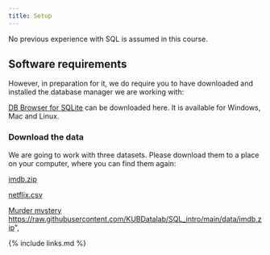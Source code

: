 ```yaml
---
title: Setup
---
```

No previous experience with SQL is assumed in this course. 

## Software requirements

However, in preparation for it, we do require you to have downloaded and
installed the database manager we are working with:

[DB Browser for SQLite](http://sqlitebrowser.org/) can be downloaded here.
It is available for Windows, Mac and Linux.

### Download the data

We are going to work with three datasets. Please download them to a place on
your computer, where you can find them again:

[imdb.zip](https://raw.githubusercontent.com/KUBDatalab/SQL_intro/main/data/imdb.zip)

[netflix.csv](https://raw.githubusercontent.com/KUBDatalab/SQL_intro/main/data/netflix.csv)

[Murder mystery](https://raw.githubusercontent.com/KUBDatalab/SQL_intro/main/data/murder.zip)
https://raw.githubusercontent.com/KUBDatalab/SQL_intro/main/data/imdb.zip",


{% include links.md %}
